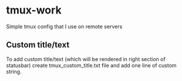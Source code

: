 # tmux-work
Simple tmux config that I use on remote servers

## Custom title/text
To add custom title/text (which will be rendered in right section of statusbar) create tmux_custom_title.txt file and add one line of custom string.
